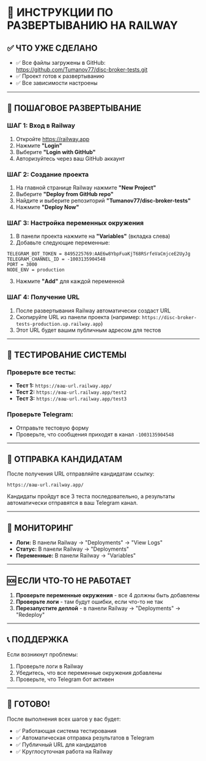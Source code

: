 # 🚀 ИНСТРУКЦИИ ПО РАЗВЕРТЫВАНИЮ НА RAILWAY

## ✅ ЧТО УЖЕ СДЕЛАНО
- ✅ Все файлы загружены в GitHub: https://github.com/Tumanov77/disc-broker-tests.git
- ✅ Проект готов к развертыванию
- ✅ Все зависимости настроены

---

## 🎯 ПОШАГОВОЕ РАЗВЕРТЫВАНИЕ

### ШАГ 1: Вход в Railway
1. Откройте https://railway.app
2. Нажмите **"Login"** 
3. Выберите **"Login with GitHub"**
4. Авторизуйтесь через ваш GitHub аккаунт

### ШАГ 2: Создание проекта
1. На главной странице Railway нажмите **"New Project"**
2. Выберите **"Deploy from GitHub repo"**
3. Найдите и выберите репозиторий **"Tumanov77/disc-broker-tests"**
4. Нажмите **"Deploy Now"**

### ШАГ 3: Настройка переменных окружения
1. В панели проекта нажмите на **"Variables"** (вкладка слева)
2. Добавьте следующие переменные:

```
TELEGRAM_BOT_TOKEN = 8495225769:AAE6w8YbpFuaKjT68RSrfeVaCmjceE2UyJg
TELEGRAM_CHANNEL_ID = -1003135904548
PORT = 3000
NODE_ENV = production
```

3. Нажмите **"Add"** для каждой переменной

### ШАГ 4: Получение URL
1. После развертывания Railway автоматически создаст URL
2. Скопируйте URL из панели проекта (например: `https://disc-broker-tests-production.up.railway.app`)
3. Этот URL будет вашим публичным адресом для тестов

---

## 🧪 ТЕСТИРОВАНИЕ СИСТЕМЫ

### Проверьте все тесты:
- **Тест 1:** `https://ваш-url.railway.app/`
- **Тест 2:** `https://ваш-url.railway.app/test2`
- **Тест 3:** `https://ваш-url.railway.app/test3`

### Проверьте Telegram:
- Отправьте тестовую форму
- Проверьте, что сообщения приходят в канал `-1003135904548`

---

## 📱 ОТПРАВКА КАНДИДАТАМ

После получения URL отправляйте кандидатам ссылку:
```
https://ваш-url.railway.app/
```

Кандидаты пройдут все 3 теста последовательно, а результаты автоматически отправятся в ваш Telegram канал.

---

## 🔧 МОНИТОРИНГ

- **Логи:** В панели Railway → "Deployments" → "View Logs"
- **Статус:** В панели Railway → "Deployments"
- **Переменные:** В панели Railway → "Variables"

---

## 🆘 ЕСЛИ ЧТО-ТО НЕ РАБОТАЕТ

1. **Проверьте переменные окружения** - все 4 должны быть добавлены
2. **Проверьте логи** - там будут ошибки, если что-то не так
3. **Перезапустите деплой** - в панели Railway → "Deployments" → "Redeploy"

---

## 📞 ПОДДЕРЖКА

Если возникнут проблемы:
1. Проверьте логи в Railway
2. Убедитесь, что все переменные окружения добавлены
3. Проверьте, что Telegram бот активен

---

## 🎉 ГОТОВО!

После выполнения всех шагов у вас будет:
- ✅ Работающая система тестирования
- ✅ Автоматическая отправка результатов в Telegram
- ✅ Публичный URL для кандидатов
- ✅ Круглосуточная работа на Railway
